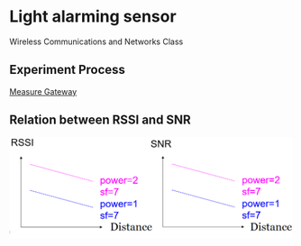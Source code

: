 # Light alarming sensor
Wireless Communications and Networks Class

## Experiment Process
[Measure Gateway](https://www.google.com/maps/d/u/0/viewer?mid=1Kn1r0J6jdb6VR1tRXt7dIrJN3LA&ll=24.968952781835736%2C121.19032736330132&z=17 "link" )

## Relation between RSSI and SNR
![image](https://github.com/kudea/light-alarming-sensor/blob/main/PIC/distance.PNG)
